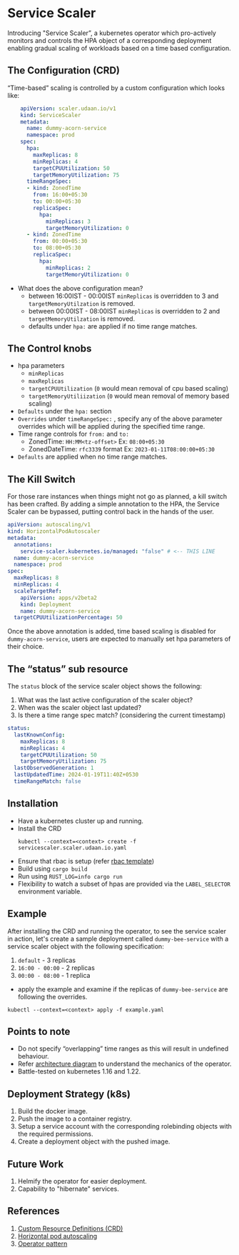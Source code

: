# Service Scaler
Introducing "Service Scaler”, a kubernetes operator which pro-actively monitors and controls the HPA object of a corresponding deployment enabling gradual scaling of workloads based on a time based configuration.

## The Configuration (CRD)
“Time-based” scaling is controlled by a custom configuration which looks like:
```yaml
    apiVersion: scaler.udaan.io/v1
    kind: ServiceScaler
    metadata:
      name: dummy-acorn-service
      namespace: prod
    spec:
      hpa:
        maxReplicas: 8
        minReplicas: 4
        targetCPUUtilization: 50
        targetMemoryUtilization: 75
      timeRangeSpec:
      - kind: ZonedTime
    	from: 16:00+05:30
        to: 00:00+05:30
        replicaSpec:
          hpa:
            minReplicas: 3
            targetMemoryUtilization: 0
      - kind: ZonedTime
        from: 00:00+05:30
        to: 08:00+05:30
        replicaSpec:
          hpa:
            minReplicas: 2
            targetMemoryUtilization: 0
  ```
- What does the above configuration mean?
    - between 16:00IST - 00:00IST `minReplicas` is overridden to 3 and `targetMemoryUtilzation` is removed.
    - between 00:00IST - 08:00IST `minReplicas` is overridden to 2 and `targetMemoryUtilzation` is removed.
    - defaults under `hpa:` are applied if no time range matches.

## The Control knobs
- hpa parameters
    - ``minReplicas``
    - ``maxReplicas``
    - ``targetCPUUtilization``  (`0` would mean removal of cpu based scaling)
    - ``targetMemoryUtiliization`` (`0` would mean removal of memory based scaling)
- `Defaults` under the `hpa:` section
- `Overrides` under `timeRangeSpec:` , specify any of the above parameter overrides which will be applied during the specified time range.
- Time range controls for `from:` and `to:`
    - ZonedTime: `HH:MM<tz-offset>` Ex:  `08:00+05:30`
    - ZonedDateTime: `rfc3339` format Ex: `2023-01-11T08:00:00+05:30`
- `Defaults` are applied when no time range matches.

## The Kill Switch

For those rare instances when things might not go as planned, a kill switch has been crafted. By adding a simple annotation to the HPA, the Service Scaler can be bypassed, putting control back in the hands of the user.
  ```yaml
  apiVersion: autoscaling/v1
  kind: HorizontalPodAutoscaler
  metadata:
    annotations:
      service-scaler.kubernetes.io/managed: "false" # <-- THIS LINE
    name: dummy-acorn-service
    namespace: prod
  spec:
    maxReplicas: 8
    minReplicas: 4
    scaleTargetRef:
      apiVersion: apps/v2beta2
      kind: Deployment
      name: dummy-acorn-service
    targetCPUUtilizationPercentage: 50
  ```
Once the above annotation is added, time based scaling is disabled for ``dummy-acorn-service``, users are expected to manually set hpa parameters of their choice.

## The “status” sub resource
The ``status`` block of the service scaler object shows the following:
1. What was the last active configuration of the scaler object?
2. When was the scaler object last updated?
3. Is there a time range spec match? (considering the current timestamp)
```yaml
status:
  lastKnownConfig:
    maxReplicas: 8
    minReplicas: 4
    targetCPUUtilization: 50
    targetMemoryUtilization: 75
  lastObservedGeneration: 1
  lastUpdatedTime: 2024-01-19T11:40Z+0530
  timeRangeMatch: false
```

## Installation
* Have a kubernetes cluster up and running.
* Install the CRD
    ```
    kubectl --context=<context> create -f servicescaler.scaler.udaan.io.yaml
    ```
* Ensure that rbac is setup (refer [rbac template](rbac.yaml))
* Build using ``cargo build``
* Run using ``RUST_LOG=info cargo run``
* Flexibility to watch a subset of hpas are provided via the ``LABEL_SELECTOR`` environment variable.

## Example
After installing the CRD and running the operator, to see the service scaler in action, let's create a sample deployment called ``dummy-bee-service`` with a service scaler object with the following specification:
1. ``default`` -  3 replicas
2. ``16:00 - 00:00`` - 2 replicas
3. ``00:00 - 08:00`` - 1 replica

* apply the example and examine if the replicas of ``dummy-bee-service`` are following the overrides.
```shell
kubectl --context=<context> apply -f example.yaml
```

## Points to note
- Do not specify “overlapping” time ranges as this will result in undefined behaviour.
- Refer [architecture diagram](architecture.png) to understand the mechanics of the operator.
- Battle-tested on kubernetes 1.16 and 1.22.

## Deployment Strategy (k8s)
1. Build the docker image.
2. Push the image to a container registry.
3. Setup a service account with the corresponding rolebinding objects with the required permissions.
4. Create a deployment object with the pushed image.

## Future Work
1. Helmify the operator for easier deployment.
2. Capability to "hibernate" services.

## References
1. [Custom Resource Definitions (CRD)](https://kubernetes.io/docs/concepts/extend-kubernetes/api-extension/custom-resources/)
2. [Horizontal pod autoscaling](https://kubernetes.io/docs/tasks/run-application/horizontal-pod-autoscale/)
3. [Operator pattern](https://kubernetes.io/docs/concepts/extend-kubernetes/operator/)
